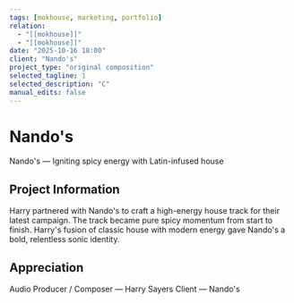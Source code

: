 ```yaml
---
tags: [mokhouse, marketing, portfolio]
relation:
  - "[[mokhouse]]"
  - "[[mokhouse]]"
date: "2025-10-16 18:00"
client: "Nando's"
project_type: "original composition"
selected_tagline: 1
selected_description: "C"
manual_edits: false
---
```


# Nando's
Nando's — Igniting spicy energy with Latin-infused house

## Project Information
Harry partnered with Nando's to craft a high-energy house track for their latest campaign. The track became pure spicy momentum from start to finish. Harry's fusion of classic house with modern energy gave Nando's a bold, relentless sonic identity.

## Appreciation
Audio Producer / Composer — Harry Sayers
Client — Nando's
